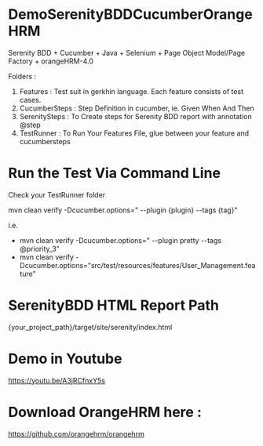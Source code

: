 # DemoSerenityBDDCucumberOrangeHRM
Serenity BDD + Cucumber + Java + Selenium + Page Object Model/Page Factory + orangeHRM-4.0

Folders :
1. Features : Test suit in gerkhin language. Each feature consists of test cases.
2. CucumberSteps : Step Definition in cucumber, ie. Given When And Then 
3. SerenitySteps : To Create steps for Serenity BDD report with annotation @step
4. TestRunner : To Run Your Features File, glue between your feature and cucumbersteps

# Run the Test Via Command Line
Check your TestRunner folder

mvn clean verify -Dcucumber.options=" --plugin {plugin} --tags {tag}"

i.e. 
- mvn clean verify -Dcucumber.options=" --plugin pretty --tags @priority_3"
- mvn clean verify -Dcucumber.options="src/test/resources/features/User_Management.feature"

# SerenityBDD HTML Report Path
{your_project_path}/target/site/serenity/index.html

# Demo in Youtube
 https://youtu.be/A3jRCfnxY5s
 
 
# Download OrangeHRM here :
https://github.com/orangehrm/orangehrm
